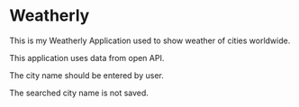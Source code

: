 # Weatherly
This is my Weatherly Application used to show weather of cities worldwide.

This application uses data from open API.

The city name should be entered by user.

The searched city name is not saved.
